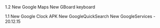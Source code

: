 1.2
New Google Maps
New GBoard keyboard

1.1
New Google Clock APK
New GoogleQuickSearch
New GoogleServices - 20.12.15